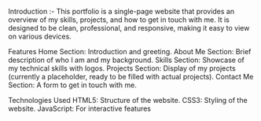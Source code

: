 Introduction :-
This portfolio is a single-page website that provides an overview of my skills, projects, and how to get in touch with me. 
It is designed to be clean, professional, and responsive, making it easy to view on various devices.

Features
Home Section: Introduction and greeting.
About Me Section: Brief description of who I am and my background.
Skills Section: Showcase of my technical skills with logos.
Projects Section: Display of my projects (currently a placeholder, ready to be filled with actual projects).
Contact Me Section: A form to get in touch with me.

Technologies Used
HTML5: Structure of the website.
CSS3: Styling of the website.
JavaScript: For interactive features
